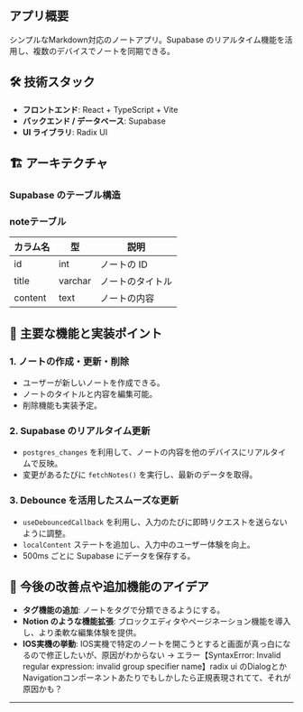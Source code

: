 ## アプリ概要

シンプルなMarkdown対応のノートアプリ。Supabase のリアルタイム機能を活用し、複数のデバイスでノートを同期できる。

## 🛠️ 技術スタック

- **フロントエンド**: React + TypeScript + Vite
- **バックエンド / データベース**: Supabase
- **UI ライブラリ**: Radix UI

## 🏗️ アーキテクチャ

### **Supabase のテーブル構造**

### **noteテーブル**

| カラム名 | 型 | 説明 |
| --- | --- | --- |
| id | int | ノートの ID |
| title | varchar | ノートのタイトル |
| content | text | ノートの内容 |

## 🔧 主要な機能と実装ポイント

### **1. ノートの作成・更新・削除**

- ユーザーが新しいノートを作成できる。
- ノートのタイトルと内容を編集可能。
- 削除機能も実装予定。

### **2. Supabase のリアルタイム更新**

- `postgres_changes` を利用して、ノートの内容を他のデバイスにリアルタイムで反映。
- 変更があるたびに `fetchNotes()` を実行し、最新のデータを取得。

### **3. Debounce を活用したスムーズな更新**

- `useDebouncedCallback` を利用し、入力のたびに即時リクエストを送らないように調整。
- `localContent` ステートを追加し、入力中のユーザー体験を向上。
- 500ms ごとに Supabase にデータを保存する。

## 🔮 今後の改善点や追加機能のアイデア

- **タグ機能の追加**: ノートをタグで分類できるようにする。
- **Notion のような機能拡張**: ブロックエディタやページネーション機能を導入し、より柔軟な編集体験を提供。
- **IOS実機の挙動**: IOS実機で特定のノートを開こうとすると画面が真っ白になるので修正したいが、原因がわからない → エラー【SyntaxError: Invalid regular expression: invalid group specifier name】radix ui のDialogとかNavigationコンポーネントあたりでもしかしたら正規表現されてて、それが原因かも？

---


